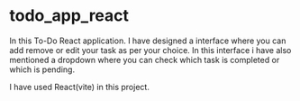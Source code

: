 # todo_app_react
In this To-Do React application.
I have designed a interface where you can add remove or edit your task as per your choice.
In this interface i have also mentioned a dropdown where you can check which task is completed or which is pending.

I have used React(vite) in this project.
